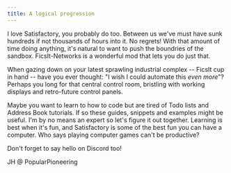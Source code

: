 ```yaml
---
title: A logical progression
---
```


I love Satisfactory, you probably do too. Between us we've must have sunk hundreds if not thousands of hours into it. No regrets! With that amount of time doing anything, it's natural to want to push the boundries of the sandbox. FicsIt-Networks is a wonderful mod that lets you do just that. 

When gazing down on your latest sprawling industrial complex -- FicsIt cup in hand -- have you ever thought: "I wish I could automate this *even more*"? Perhaps you long for that central control room, bristling with working displays and retro-future control panels.

Maybe you want to learn to how to code but are tired of Todo lists and Address Book tutorials. If so these guides, snippets and examples might be useful. I'm by no means an expert so let's figure it out together. Learning is best when it's fun, and Satisfactory is some of the best fun you can have a computer. Who says playing computer games can't be productive? 

Don't forget to say hello on Discord too! 

JH @ PopularPioneering

